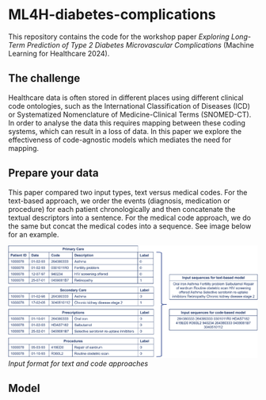 # ML4H-diabetes-complications
This repository contains the code for the workshop paper *Exploring Long-Term Prediction of Type 2 Diabetes Microvascular Complications* (Machine Learning for Healthcare 2024).

## The challenge
Healthcare data is often stored in different places using different clinical code ontologies, such as the International Classification of Diseases (ICD) or Systematized Nomenclature of Medicine-Clinical Terms (SNOMED-CT). In order to analyse the data this requires mapping between these coding systems, which can result in a loss of data. In this paper we explore the effectiveness of code-agnostic models which mediates the need for mapping.

## Prepare your data 
This paper compared two input types, text versus medical codes. For the text-based approach, we order the events (diagnosis, medication or procedure) for each patient chronologically and then concatenate the textual descriptors into a sentence. For the medical code approach, we do the same but concat the medical codes into a sequence. See image below for an example.

![Input format for text and code approaches](images/sentences.png)
*Input format for text and code approaches*

## Model 
